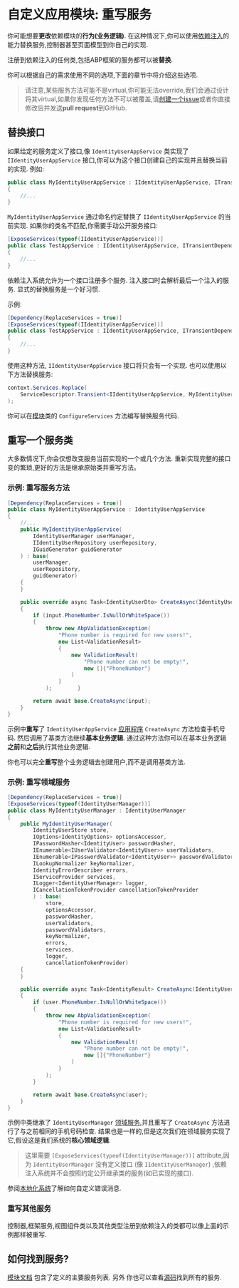 # 自定义应用模块: 重写服务

你可能想要**更改**依赖模块的**行为(业务逻辑)**. 在这种情况下,你可以使用[依赖注入](Dependency-Injection.md)的能力替换服务,控制器甚至页面模型到你自己的实现.

注册到依赖注入的任何类,包括ABP框架的服务都可以被**替换**.

你可以根据自己的需求使用不同的选项,下面的章节中将介绍这些选项.

> 请注意,某些服务方法可能不是virtual,你可能无法override,我们会通过设计将其virtual,如果你发现任何方法不可以被覆盖,请[创建一个issue](https://github.com/abpframework/abp/issues/new)或者你直接修改后并发送**pull request**到GitHub.

## 替换接口

如果给定的服务定义了接口,像 `IdentityUserAppService` 类实现了 `IIdentityUserAppService` 接口,你可以为这个接口创建自己的实现并且替换当前的实现. 例如:

````csharp
public class MyIdentityUserAppService : IIdentityUserAppService, ITransientDependency
{
    //...
}
````

`MyIdentityUserAppService` 通过命名约定替换了 `IIdentityUserAppService` 的当前实现. 如果你的类名不匹配,你需要手动公开服务接口:

````csharp
[ExposeServices(typeof(IIdentityUserAppService))]
public class TestAppService : IIdentityUserAppService, ITransientDependency
{
    //...
}
````

依赖注入系统允许为一个接口注册多个服务. 注入接口时会解析最后一个注入的服务. 显式的替换服务是一个好习惯.

示例:

````csharp
[Dependency(ReplaceServices = true)]
[ExposeServices(typeof(IIdentityUserAppService))]
public class TestAppService : IIdentityUserAppService, ITransientDependency
{
    //...
}
````

使用这种方法, `IIdentityUserAppService` 接口将只会有一个实现. 也可以使用以下方法替换服务:

````csharp
context.Services.Replace(
    ServiceDescriptor.Transient<IIdentityUserAppService, MyIdentityUserAppService>()
);
````

你可以在[模块](Module-Development-Basics.md)类的 `ConfigureServices` 方法编写替换服务代码.

## 重写一个服务类

大多数情况下,你会仅想改变服务当前实现的一个或几个方法. 重新实现完整的接口变的繁琐,更好的方法是继承原始类并重写方法。

### 示例: 重写服务方法

````csharp
[Dependency(ReplaceServices = true)]
public class MyIdentityUserAppService : IdentityUserAppService
{
    //...
    public MyIdentityUserAppService(
        IdentityUserManager userManager,
        IIdentityUserRepository userRepository,
        IGuidGenerator guidGenerator
    ) : base(
        userManager,
        userRepository,
        guidGenerator)
    {
    }

    public override async Task<IdentityUserDto> CreateAsync(IdentityUserCreateDto input)
    {
        if (input.PhoneNumber.IsNullOrWhiteSpace())
        {
            throw new AbpValidationException(
                "Phone number is required for new users!",
                new List<ValidationResult>
                {
                    new ValidationResult(
                        "Phone number can not be empty!",
                        new []{"PhoneNumber"}
                    )
                }
            );        }

        return await base.CreateAsync(input);
    }
}
````

示例中**重写**了 `IdentityUserAppService` [应用程序](Application-Services.md) `CreateAsync` 方法检查手机号码. 然后调用了基类方法继续**基本业务逻辑**. 通过这种方法你可以在基本业务逻辑**之前**和**之后**执行其他业务逻辑.

你也可以完全**重写**整个业务逻辑去创建用户,而不是调用基类方法.

### 示例: 重写领域服务

````csharp
[Dependency(ReplaceServices = true)]
[ExposeServices(typeof(IdentityUserManager))]
public class MyIdentityUserManager : IdentityUserManager
{
    public MyIdentityUserManager(
        IdentityUserStore store, 
        IOptions<IdentityOptions> optionsAccessor, 
        IPasswordHasher<IdentityUser> passwordHasher,
        IEnumerable<IUserValidator<IdentityUser>> userValidators, 
        IEnumerable<IPasswordValidator<IdentityUser>> passwordValidators, 
        ILookupNormalizer keyNormalizer, 
        IdentityErrorDescriber errors, 
        IServiceProvider services, 
        ILogger<IdentityUserManager> logger, 
        ICancellationTokenProvider cancellationTokenProvider
        ) : base(
            store, 
            optionsAccessor, 
            passwordHasher, 
            userValidators, 
            passwordValidators, 
            keyNormalizer, 
            errors, 
            services, 
            logger, 
            cancellationTokenProvider)
    {
    }

    public override async Task<IdentityResult> CreateAsync(IdentityUser user)
    {
        if (user.PhoneNumber.IsNullOrWhiteSpace())
        {
            throw new AbpValidationException(
                "Phone number is required for new users!",
                new List<ValidationResult>
                {
                    new ValidationResult(
                        "Phone number can not be empty!",
                        new []{"PhoneNumber"}
                    )
                }
            );
        }

        return await base.CreateAsync(user);
    }
}
````

示例中类继承了 `IdentityUserManager` [领域服务](Domain-Services.md),并且重写了 `CreateAsync` 方法进行了与之前相同的手机号码检查. 结果也是一样的,但是这次我们在领域服务实现了它,假设这是我们系统的**核心领域逻辑**.

> 这里需要 `[ExposeServices(typeof(IdentityUserManager))]`  attribute,因为 `IdentityUserManager` 没有定义接口 (像 `IIdentityUserManager`) ,依赖注入系统并不会按照约定公开继承类的服务(如已实现的接口).

参阅[本地化系统](Localization.md)了解如何自定义错误消息.

### 重写其他服务

控制器,框架服务,视图组件类以及其他类型注册到依赖注入的类都可以像上面的示例那样被重写.

## 如何找到服务?

[模块文档](Modules/Index.md) 包含了定义的主要服务列表. 另外 你也可以查看[源码](https://github.com/abpframework/abp/tree/dev/modules)找到所有的服务.